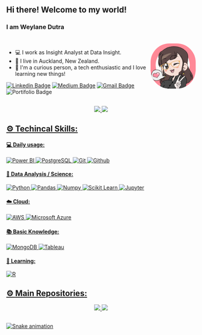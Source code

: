 ## Hi there! Welcome to my world!

### I am Weylane Dutra

<div style="display: inline_block"><br>
  <img align="right" alt="Wey-doll" height="120" style="border-radius:50px;" src="https://raw.githubusercontent.com/weylanedutra/weylanedutra/main/resources/Wey-doll.gif?width=600&height=600">
</div>

- 💻 I work as Insight Analyst at Data Insight.
- 📍 I live in Auckland, New Zealand.
- 📲 I'm a curious person, a tech enthusiastic and I love learning new things!

[![Linkedin Badge](https://img.shields.io/badge/-LinkedIn-blue?style=flat-square&logo=Linkedin&logoColor=white&link=https://www.linkedin.com/in/weylanedutra//)](https://www.linkedin.com/in/weylanedutra/)
[![Medium Badge](https://img.shields.io/badge/-Medium-black?style=flat-square&logo=Medium&logoColor=white&link=https://medium.com/@weylanedutra)](https://medium.com/@weylanedutra)
[![Gmail Badge](https://img.shields.io/badge/-Gmail-red?style=flat-square&logo=Gmail&logoColor=white&link=weylanemd@gmail.com)](weylanemd@gmail.com)
![Portifolio Badge](https://img.shields.io/badge/-Portfolio-green?style=flat-square&logo=Portfolio&logoColor=white)

##

<div align="center">
  <a href="https://github.com/weylanedutra">
  <img height="150em" src="https://github-readme-stats.vercel.app/api?username=weylanedutra&show_icons=true&theme=radical&include_all_commits=true&count_private=true"/>
  <img height="150em" src="https://github-readme-stats.vercel.app/api/top-langs/?username=weylanedutra&layout=compact&langs_count=7&theme=radical"/>
</div>

## ⚙️ **Techincal Skills:**

#### 💻 Daily usage:

![Power BI](https://img.shields.io/badge/-Power%20BI-black?style=plastic&logo=Power-BI)
![PostgreSQL](https://img.shields.io/badge/-PostgreSQL-black?style=plastic&logo=PostgreSQL)
![Git](https://img.shields.io/badge/-Git-black?style=plastic&logo=Git)
![Github](https://img.shields.io/badge/-Github-black?style=plastic&logo=Github)
 
#### 🎲 Data Analysis / Science:

![Python](https://img.shields.io/badge/-Python-black?style=plastic&logo=Python)
![Pandas](https://img.shields.io/badge/-Pandas-black?style=plastic&logo=Pandas)
![Numpy](https://img.shields.io/badge/-Numpy-black?style=plastic&logo=Numpy)
![Scikit Learn](https://img.shields.io/badge/-Scikit%20Learn-black?style=plastic&logo=scikit-learn)
![Jupyter](https://img.shields.io/badge/-Jupyter-black?style=plastic&logo=Jupyter)

#### ☁️ Cloud:

![AWS](https://img.shields.io/badge/-AWS-black?style=plastic&logo=Amazon-AWS)
![Microsoft Azure](https://img.shields.io/badge/-Azure-black?style=plastic&logo=Microsoft-Azure)

#### 📚 Basic Knowledge:

![MongoDB](https://img.shields.io/badge/-MongoDB-black?style=plastic&logo=Mongodb)
![Tableau](https://img.shields.io/badge/-Tableau-black?style=plastic&logo=Tableau)
  
#### 📖 Learning:

![R](https://img.shields.io/badge/-R-black?style=plastic&logo=R)
 
## ⚙️ **Main Repositories:**

<div align="center">
<a href="https://github.com/weylanedutra/Data_Science">
  <img height="150em" src="https://github-readme-stats.vercel.app/api/pin/?username=weylanedutra&repo=Data_Science&theme=radical" />
<a href="https://github.com/weylanedutra/SQL">
  <img height="150em" src="https://github-readme-stats.vercel.app/api/pin/?username=weylanedutra&repo=SQL&theme=radical" />
</div>  

##

![Snake animation](https://github.com/weylanedutra/weylanedutra/blob/output/github-contribution-grid-snake.svg)
 

 
